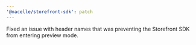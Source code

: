```yaml
---
'@nacelle/storefront-sdk': patch
---
```


Fixed an issue with header names that was preventing the Storefront SDK from entering preview mode.

